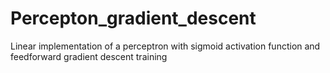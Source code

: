 # Percepton_gradient_descent
Linear implementation of a perceptron with sigmoid activation function and feedforward gradient descent training
